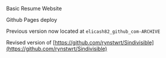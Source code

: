 Basic Resume Website

Github Pages deploy

Previous version now located at `elicash82_github_com-ARCHIVE`

Revised version of [https://github.com/rynstwrt/Sindivisible](https://github.com/rynstwrt/Sindivisible)
